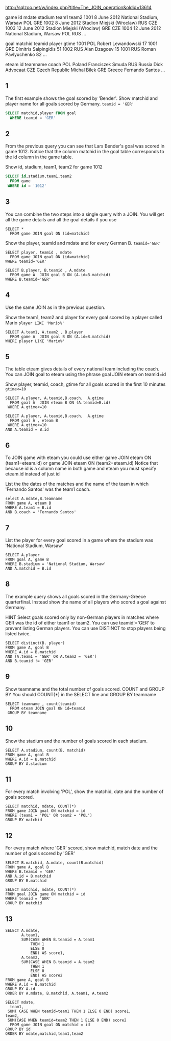 http://sqlzoo.net/w/index.php?title=The_JOIN_operation&oldid=13614

game
id	mdate	stadium	team1	team2
1001	8 June 2012	National Stadium, Warsaw	POL	GRE
1002	8 June 2012	Stadion Miejski (Wroclaw)	RUS	CZE
1003	12 June 2012	Stadion Miejski (Wroclaw)	GRE	CZE
1004	12 June 2012	National Stadium, Warsaw	POL	RUS
...

goal
matchid	teamid	player	gtime
1001	POL	Robert Lewandowski	17
1001	GRE	Dimitris Salpingidis	51
1002	RUS	Alan Dzagoev	15
1001	RUS	Roman Pavlyuchenko	82
...

eteam
id	teamname	coach
POL	Poland	Franciszek Smuda
RUS	Russia	Dick Advocaat
CZE	Czech Republic	Michal Bilek
GRE	Greece	Fernando Santos
...

## 1
The first example shows the goal scored by 'Bender'.
Show matchid and player name for all goals scored by Germany. `teamid = 'GER'`

```sql
SELECT matchid,player FROM goal 
  WHERE teamid = 'GER'
```
## 2
From the previous query you can see that Lars Bender's goal was scored in game 1012. Notice that the column matchid in the goal table corresponds to the id column in the game table.

Show id, stadium, team1, team2 for game 1012

```sql
SELECT id,stadium,team1,team2
  FROM game 
 WHERE id = '1012'
```

## 3
You can combine the two steps into a single query with a JOIN. You will get all the game details and all the goal details if you use

```
SELECT *
  FROM game JOIN goal ON (id=matchid)
```

Show the player, teamid and mdate and for every German B. `teamid='GER'`

```
SELECT player, teamid , mdate
  FROM game JOIN goal ON (id=matchid)
WHERE teamid='GER'
```
```
SELECT B.player, B.teamid , A.mdate
  FROM game A  JOIN goal B ON (A.id=B.matchid)
WHERE B.teamid='GER'
```

## 4


Use the same JOIN as in the previous question.

Show the team1, team2 and player for every goal scored by a player called Mario `player LIKE 'Mario%'`

```
SELECT A.team1, A.team2 , B.player
  FROM game A  JOIN goal B ON (A.id=B.matchid)
WHERE player LIKE 'Mario%'
```


## 5 

The table eteam gives details of every national team including the coach. You can JOIN goal to eteam using the phrase goal JOIN eteam on teamid=id

Show player, teamid, coach, gtime for all goals scored in the first 10 minutes `gtime<=10`

```
SELECT A.player, A.teamid,B.coach,  A.gtime
  FROM goal A  JOIN eteam B ON (A.teamid=B.id)
 WHERE A.gtime<=10
 ```

```
SELECT A.player, A.teamid,B.coach,  A.gtime
  FROM goal A , eteam B
 WHERE A.gtime<=10
AND A.teamid = B.id
```

## 6

To JOIN game with eteam you could use either
game JOIN eteam ON (team1=eteam.id) or game JOIN eteam ON (team2=eteam.id)
Notice that because id is a column name in both game and eteam you must specify eteam.id instead of just id

List the the dates of the matches and the name of the team in which 'Fernando Santos' was the team1 coach.

```
select A.mdate,B.teamname
FROM game A, eteam B
WHERE A.team1 = B.id
AND B.coach = 'Fernando Santos'
```


## 7

List the player for every goal scored in a game where the stadium was 'National Stadium, Warsaw'

```
SELECT A.player 
FROM goal A, game B
WHERE B.stadium = 'National Stadium, Warsaw'
AND A.matchid = B.id
```


## 8

The example query shows all goals scored in the Germany-Greece quarterfinal.
Instead show the name of all players who scored a goal against Germany.

HINT
Select goals scored only by non-German players in matches where GER was the id of either team1 or team2.
You can use teamid!='GER' to prevent listing German players.
You can use DISTINCT to stop players being listed twice.

```
SELECT distinct(B. player)
FROM game A, goal B
WHERE A.id = B.matchid
AND (A.team1 = 'GER' OR A.team2 = 'GER')
AND B.teamid != 'GER'
```

## 9

Show teamname and the total number of goals scored.
COUNT and GROUP BY
You should COUNT(*) in the SELECT line and GROUP BY teamname

```
SELECT teamname , count(teamid)
  FROM eteam JOIN goal ON id=teamid
 GROUP BY teamname
```

## 10

Show the stadium and the number of goals scored in each stadium.

```
SELECT A.stadium, count(B. matchid)
FROM game A, goal B
WHERE A.id = B.matchid
GROUP BY A.stadium
```


## 11

For every match involving 'POL', show the matchid, date and the number of goals scored.

```
SELECT matchid, mdate, COUNT(*)
FROM game JOIN goal ON matchid = id
WHERE (team1 = 'POL' OR team2 = 'POL')
GROUP BY matchid
```


## 12

For every match where 'GER' scored, show matchid, match date and the number of goals scored by 'GER'


```
SELECT B.matchid, A.mdate, count(B.matchid)
FROM game A, goal B
WHERE B.teamid = 'GER'
AND A.id = B.matchid
GROUP BY B.matchid
```

```
SELECT matchid, mdate, COUNT(*)
FROM goal JOIN game ON matchid = id
WHERE teamid = 'GER'
GROUP BY matchid
```

## 13

```
SELECT A.mdate, 
       A.team1, 
       SUM(CASE WHEN B.teamid = A.team1
           THEN 1
           ELSE 0
           END) AS score1,
       A.team2,
       SUM(CASE WHEN B.teamid = A.team2
           THEN 1
           ELSE 0
           END) AS score2
FROM game A, goal B
WHERE A.id = B.matchid
GROUP BY A.id
ORDER BY A.mdate, B.matchid, A.team1, A.team2
```

```
SELECT mdate,
  team1,
 SUM( CASE WHEN teamid=team1 THEN 1 ELSE 0 END) score1,
team2,
 SUM(CASE WHEN teamid=team2 THEN 1 ELSE 0 END) score2
  FROM game JOIN goal ON matchid = id
GROUP BY id
ORDER BY mdate,matchid,team1,team2
```